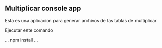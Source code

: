## Multiplicar console app

Esta es una aplicacion para generar archivos de las tablas de multiplicar

Ejecutar este comando

...
npm install
...